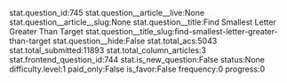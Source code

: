 stat.question_id:745
stat.question__article__live:None
stat.question__article__slug:None
stat.question__title:Find Smallest Letter Greater Than Target
stat.question__title_slug:find-smallest-letter-greater-than-target
stat.question__hide:False
stat.total_acs:5043
stat.total_submitted:11893
stat.total_column_articles:3
stat.frontend_question_id:744
stat.is_new_question:False
status:None
difficulty.level:1
paid_only:False
is_favor:False
frequency:0
progress:0
